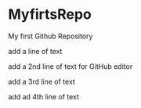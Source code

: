 # MyfirtsRepo
My first Github Repository

add a line of text

add a 2nd line of text for GitHub editor

add a 3rd line of text

add ad 4th line of text
